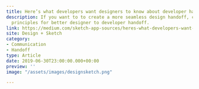 ```yaml
---
title: Here’s what developers want designers to know about developer handoff
description: If you want to to create a more seamless design handoff, consider these seven
  principles for better designer to developer handoff.
link: https://medium.com/sketch-app-sources/heres-what-developers-want-designers-to-know-about-developer-handoff-abstract-e0e21e8ba1e8
site: Design + Sketch
category:
- Communication
- Handoff
type: Article
date: 2019-06-30T23:00:00.000+00:00
preview: ''
image: "/assets/images/designsketch.png"

---
```

